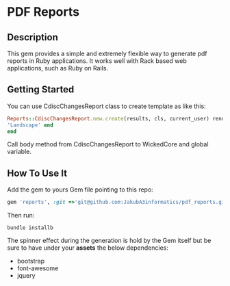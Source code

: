 # PDF Reports

## Description

This gem provides a simple and extremely flexible way to generate pdf reports in Ruby applications. It works well with Rack based web applications, such as Ruby on Rails.

## Getting Started

You can use CdiscChangesReport class to create template as like this:

```ruby
Reports::CdiscChangesReport.new.create(results, cls, current_user) render pdf: "cdisc_changes.pdf", page_size: current_user.paper_size, orientation:
'Landscape' end
end
```
Call body method from CdiscChangesReport to WickedCore and global variable.

## How To Use It

Add the gem to yours Gem file pointing to this repo:

```ruby
gem 'reports', :git =>'git@github.com:JakubA3informatics/pdf_reports.git'
```

Then run:

```
bundle installb
```

The spinner effect during the generation is hold by the Gem itself but be sure to have under your **assets** the below dependencies:

- bootstrap
- font-awesome
- jquery
